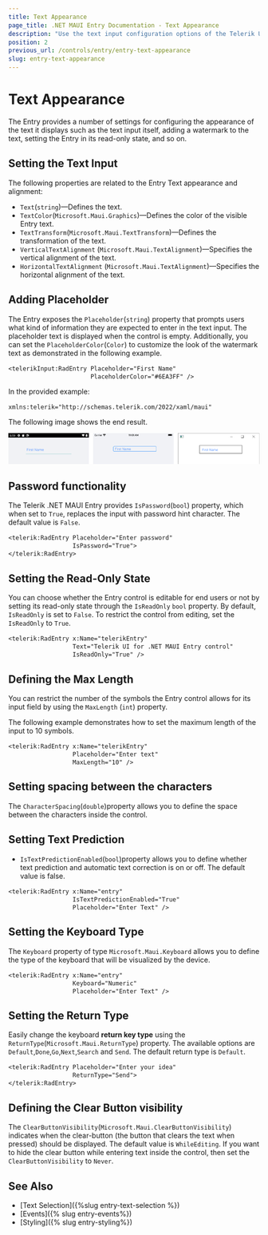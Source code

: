 ```yaml
---
title: Text Appearance
page_title: .NET MAUI Entry Documentation - Text Appearance
description: "Use the text input configuration options of the Telerik UI for .NET MAUI Entry control and show a placeholder, set the read-only state, define the max length of the input, and more."
position: 2
previous_url: /controls/entry/entry-text-appearance
slug: entry-text-appearance
---
```


# Text Appearance

The Entry provides a number of settings for configuring the appearance of the text it displays such as the text input itself, adding a watermark to the text, setting the Entry in its read-only state, and so on.

## Setting the Text Input

The following properties are related to the Entry Text appearance and alignment:

* `Text`(`string`)&mdash;Defines the text.
* `TextColor`(`Microsoft.Maui.Graphics`)&mdash;Defines the color of the visible Entry text.
* `TextTransform`(`Microsoft.Maui.TextTransform`)&mdash;Defines the transformation of the text.
* `VerticalTextAlignment` (`Microsoft.Maui.TextAlignment`)&mdash;Specifies the vertical alignment of the text.
* `HorizontalTextAlignment` (`Microsoft.Maui.TextAlignment`)&mdash;Specifies the horizontal alignment of the text.

## Adding Placeholder

The Entry exposes the `Placeholder`(`string`) property that prompts users what kind of information they  are expected to enter in the text input. The placeholder text is displayed when the control is empty.  Additionally, you can set the `PlaceholderColor`(`Color`) to customize the look of the watermark text as demonstrated in the following example.

```XAML
<telerikInput:RadEntry Placeholder="First Name"
					   PlaceholderColor="#6EA3FF" />
```

In the provided example:

```XAML
xmlns:telerik="http://schemas.telerik.com/2022/xaml/maui"
```

The following image shows the end result.

![Entry with Watermark](images/entry_watermark.png)

## Password functionality

The Telerik .NET MAUI Entry provides `IsPassword`(`bool`) property, which when set to `True`, replaces the input with password hint character. The default value is `False`.

```XAML
<telerik:RadEntry Placeholder="Enter password"
                  IsPassword="True">
</telerik:RadEntry>
```

## Setting the Read-Only State

You can choose whether the Entry control is editable for end users or not by setting its read-only state through the `IsReadOnly` `bool` property. By default, `IsReadOnly` is set to `False`. To restrict the control from editing, set the `IsReadOnly` to `True`.

```XAML
<telerik:RadEntry x:Name="telerikEntry"
				  Text="Telerik UI for .NET MAUI Entry control"
				  IsReadOnly="True" />
```

## Defining the Max Length

You can restrict the number of the symbols the Entry control allows for its input field by using the `MaxLength` (`int`) property.

The following example demonstrates how to set the maximum length of the input to 10 symbols.

```XAML
<telerik:RadEntry x:Name="telerikEntry"
				  Placeholder="Enter text"
				  MaxLength="10" />
```

## Setting spacing between the characters

The `CharacterSpacing`(`double`)property allows you to define the space between the characters inside the control.

## Setting Text Prediction

* `IsTextPredictionEnabled`(`bool`)property allows you to define whether text prediction and automatic text correction is on or off. The default value is false. 

```XAML
<telerik:RadEntry x:Name="entry"
				  IsTextPredictionEnabled="True"
				  Placeholder="Enter Text" />
```

## Setting the Keyboard Type

The `Keyboard` property of type `Microsoft.Maui.Keyboard` allows you to define the type of the keyboard that will be visualized by the device.

```XAML
<telerik:RadEntry x:Name="entry"
				  Keyboard="Numeric"
				  Placeholder="Enter Text" />
```

## Setting the Return Type

Easily change the keyboard **return key type** using the `ReturnType`(`Microsoft.Maui.ReturnType`) property. The available options are `Default`,`Done`,`Go`,`Next`,`Search` and `Send`. The default return type is `Default`.

```XAML
<telerik:RadEntry Placeholder="Enter your idea" 
                  ReturnType="Send">
</telerik:RadEntry>
```

## Defining the Clear Button visibility

The `ClearButtonVisibility`(`Microsoft.Maui.ClearButtonVisibility`) indicates when the clear-button (the button that clears the text when pressed) should be displayed. The default value is `WhileEditing`. 
If you want to hide the clear button while entering text inside the control, then set the `ClearButtonVisibility` to `Never`.

## See Also

- [Text Selection]({%slug entry-text-selection %})
- [Events]({% slug entry-events%})
- [Styling]({% slug entry-styling%})
